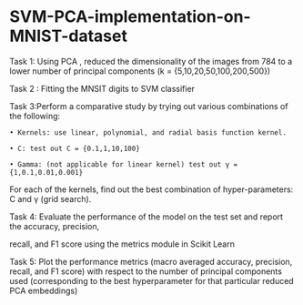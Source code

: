 # SVM-PCA-implementation-on-MNIST-dataset

Task 1: Using PCA , reduced the dimensionality of the images from 784 to
 a lower number of principal components (k = {5,10,20,50,100,200,500})

Task 2 : Fitting the MNSIT digits to SVM classifier

Task 3:Perform a comparative study by trying out various combinations of the following:

    • Kernels: use linear, polynomial, and radial basis function kernel.
    
    • C: test out C = {0.1,1,10,100}
    
    • Gamma: (not applicable for linear kernel) test out γ = {1,0.1,0.01,0.001}
    
   For each of the kernels, find out the best combination of hyper-parameters: C and γ (grid search).

Task 4: Evaluate the performance of the model on the test set and report the accuracy, precision,

 recall, and F1 score using the metrics module in Scikit Learn
 

 Task 5: Plot the performance metrics (macro averaged accuracy, precision, recall, and F1 score) with
 respect to the number of principal components used (corresponding to the best hyperparameter
 for that particular reduced PCA embeddings)
